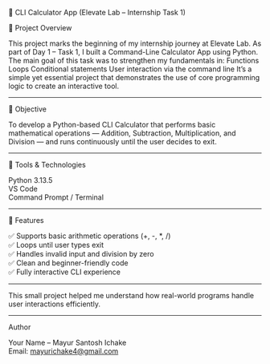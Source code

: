 🧮 CLI Calculator App (Elevate Lab – Internship Task 1)

🚀 Project Overview

This project marks the beginning of my internship journey at Elevate Lab.
As part of Day 1 – Task 1, I built a Command-Line Calculator App using Python.
The main goal of this task was to strengthen my fundamentals in:
Functions
Loops
Conditional statements
User interaction via the command line
It’s a simple yet essential project that demonstrates the use of core programming logic to create an interactive tool.

--------------------------------------------------------------------------------------------------------------------------------

🎯 Objective

To develop a Python-based CLI Calculator that performs basic mathematical operations — Addition, Subtraction, Multiplication, and Division — and runs continuously until the user decides to exit.

------------------------------------------------------------------------------------------------------------------------------------

🧰 Tools & Technologies

Python 3.13.5                
VS Code             
Command Prompt / Terminal         

------------------------------------------------------------------------------------------------------------------------------------

🧩 Features

✅ Supports basic arithmetic operations (+, -, *, /)                 
✅ Loops until user types exit                    
✅ Handles invalid input and division by zero               
✅ Clean and beginner-friendly code              
✅ Fully interactive CLI experience                   

--------------------------------------------------------------------------------------------------------------------------------------

This small project helped me understand how real-world programs handle user interactions efficiently.

--------------------------------------------------------------------------------------------------------------------------------------

Author

Your Name – Mayur Santosh Ichake                 
Email: mayurichake4@gmail.com

